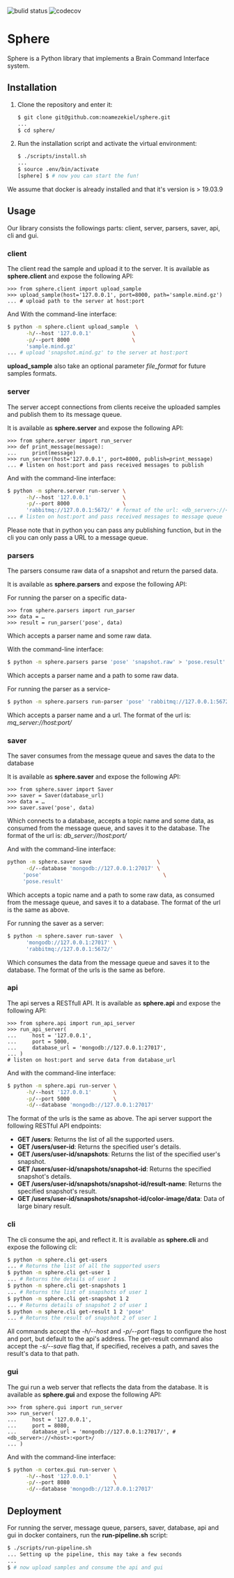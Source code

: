![bulid status](https://travis-ci.org/noamezekiel/sphere.svg?branch=master)
![codecov](https://codecov.io/gh/noamezekiel/sphere/branch/master/graph/badge.svg)
# Sphere
Sphere is a Python library that implements a Brain Command Interface system.

## Installation
1. Clone the repository and enter it:

    ```sh
    $ git clone git@github.com:noamezekiel/sphere.git
    ...
    $ cd sphere/
    ```

2. Run the installation script and activate the virtual environment:

    ```sh
    $ ./scripts/install.sh
    ...
    $ source .env/bin/activate
    [sphere] $ # now you can start the fun!
    ```

We assume that docker is already installed and that it's version is > 19.03.9

## Usage
Our library consists the followings parts: client, server, parsers, saver, api, cli and gui.
### client
The client read the sample and upload it to the server.
It is available as **sphere.client** and expose the following API:

```pycon
>>> from sphere.client import upload_sample
>>> upload_sample(host='127.0.0.1', port=8000, path='sample.mind.gz')
... # upload path to the server at host:port
```
And With the command-line interface:
```sh
$ python -m sphere.client upload_sample  \
      -h/--host '127.0.0.1'             \
      -p/--port 8000                    \
      'sample.mind.gz'
... # upload 'snapshot.mind.gz' to the server at host:port
```
**upload_sample** also take an optional parameter *file_format* for future samples formats.

### server
The server accept connections from clients receive the uploaded samples and publish them to its message queue.

It is available as **sphere.server** and expose the following API:

```pycon
>>> from sphere.server import run_server
>>> def print_message(message):
...     print(message)
>>> run_server(host='127.0.0.1', port=8000, publish=print_message)
... # listen on host:port and pass received messages to publish
```
And with the command-line interface:
```sh
$ python -m sphere.server run-server \
      -h/--host '127.0.0.1'          \
      -p/--port 8000                 \
      'rabbitmq://127.0.0.1:5672/' # format of the url: <db_server>://<host>:<port>/
... # listen on host:port and pass received messages to message queue
```
Please note that in python you can pass any publishing function, but in the cli you can only pass a URL to a message queue.

### parsers
The parsers consume raw data of a snapshot and return the parsed data.

It is available as **sphere.parsers** and expose the following API:

For running the parser on a specific data-
```pycon
>>> from sphere.parsers import run_parser
>>> data = … 
>>> result = run_parser('pose', data)
```
Which accepts a parser name and some raw data.

With the command-line interface:
```sh
$ python -m sphere.parsers parse 'pose' 'snapshot.raw' > 'pose.result'
```
Which accepts a parser name and a path to some raw data.

For running the parser as a service-
```sh
$ python -m sphere.parsers run-parser 'pose' 'rabbitmq://127.0.0.1:5672/'
```
Which accepts a parser name and a url.
The format of the url is: *mq_server://host:port/*

### saver
The saver consumes from the message queue and saves the data to the database

It is available as **sphere.saver** and expose the following API:
```pycon
>>> from sphere.saver import Saver
>>> saver = Saver(database_url)
>>> data = …
>>> saver.save('pose', data)
```
Which connects to a database, accepts a topic name and some data, as consumed from the message queue, and saves it to the database.
The format of the url is: *db_server://host:port/*

And with the command-line interface:
```sh
python -m sphere.saver save                     \
      -d/--database 'mongodb://127.0.0.1:27017' \
     'pose'                                       \
     'pose.result' 
```
Which accepts a topic name and a path to some raw data, as consumed from the message queue, and saves it to a database.
The format of the url is the same as above.

For running the saver as a server:
```sh
$ python -m sphere.saver run-saver  \
      'mongodb://127.0.0.1:27017' \
      'rabbitmq://127.0.0.1:5672/'
```
Which consumes the data from the message queue and saves it to the database.
The format of the urls is the same as before.

### api
The api serves a RESTfull API.
It is available as **sphere.api** and expose the following API:
```pycon
>>> from sphere.api import run_api_server
>>> run_api_server(
...     host = '127.0.0.1',
...     port = 5000,
...     database_url = 'mongodb://127.0.0.1:27017',
... )
# listen on host:port and serve data from database_url
```
And with the command-line interface:
```sh
$ python -m sphere.api run-server \
      -h/--host '127.0.0.1'       \
      -p/--port 5000              \
      -d/--database 'mongodb://127.0.0.1:27017'
```
The format of the urls is the same as above.
The api server support the following RESTful API endpoints:
- **GET /users**: Returns the list of all the supported users.
- **GET /users/user-id**: Returns the specified user's details.
- **GET /users/user-id/snapshots**: Returns the list of the specified user's snapshot.
- **GET /users/user-id/snapshots/snapshot-id**: Returns the specified snapshot's details.
- **GET /users/user-id/snapshots/snapshot-id/result-name**: Returns the specified snapshot's result.
- **GET /users/user-id/snapshots/snapshot-id/color-image/data**: Data of large binary result.

### cli
The cli consume the api, and reflect it.
It is available as **sphere.cli** and expose the following cli:
```sh
$ python -m sphere.cli get-users
... # Returns the list of all the supported users
$ python -m sphere.cli get-user 1
... # Returns the details of user 1
$ python -m sphere.cli get-snapshots 1
... # Returns the list of snapshots of user 1
$ python -m sphere.cli get-snapshot 1 2
... # Returns details of snapshot 2 of user 1
$ python -m sphere.cli get-result 1 2 'pose'
... # Returns the result of snapshot 2 of user 1
```
All commands accept the *-h/--host* and *-p/--port* flags to configure the host and port, but default to the api's address.
The get-result command also accept the *-s/--save* flag that, if specified, receives a path, and saves the result's data to that path.

### gui
The gui run a web server that reflects the data from the database.
It is available as **sphere.gui** and expose the following API:
```pycon
>>> from sphere.gui import run_server
>>> run_server(
...     host = '127.0.0.1',
...     port = 8080,
...     database_url = 'mongodb://127.0.0.1:27017/', # <db_server>://<host>:<port>/
... )
```
And with the command-line interface:
```sh
$ python -m cortex.gui run-server \
      -h/--host '127.0.0.1'       \
      -p/--port 8080              \
      -d/--database 'mongodb://127.0.0.1:27017'
```

## Deployment
For running the server, message queue, parsers, saver, database, api and gui in docker containers, run the **run-pipeline.sh** script:
```sh
$ ./scripts/run-pipeline.sh
... Setting up the pipeline, this may take a few seconds
... 
$ # now upload samples and consume the api and gui